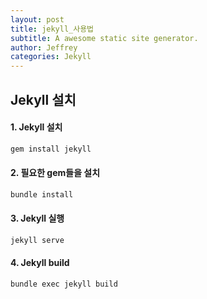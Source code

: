```yaml
---
layout: post
title: jekyll_사용법
subtitle: A awesome static site generator.
author: Jeffrey
categories: Jekyll
---
```


## Jekyll 설치

#### 1. Jekyll 설치
```jsx
gem install jekyll
```  
#### 2. 필요한 gem들을 설치
```jsx
bundle install
```
#### 3. Jekyll 실행
```jsx
jekyll serve
```
#### 4. Jekyll build
```jsx
bundle exec jekyll build
```